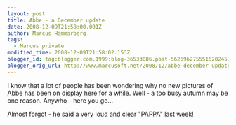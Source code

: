 ```yaml
---
layout: post
title: Abbe - a December update
date: 2008-12-09T21:58:00.001Z
author: Marcus Hammarberg
tags:
  - Marcus private
modified_time: 2008-12-09T21:58:02.153Z
blogger_id: tag:blogger.com,1999:blog-36533086.post-5626962755515202451
blogger_orig_url: http://www.marcusoft.net/2008/12/abbe-december-update.html
---
```



I know that a lot of people has been wondering why no new pictures of
Abbe has been on display here for a while. Well - a too busy autumn may
be one reason. Anywho - here you go...

Almost forgot - he said a very loud and clear "PAPPA" last week!
